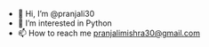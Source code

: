 - 👋 Hi, I’m @pranjali30
- 👀 I’m interested in Python
- 📫 How to reach me pranjalimishra30@gmail.com

<!---
pranjali30/pranjali30 is a ✨ special ✨ repository because its `README.md` (this file) appears on your GitHub profile.
You can click the Preview link to take a look at your changes.
--->
